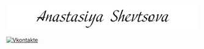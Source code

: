 ![Header](https://github.com/Anastasiyyya/anastasiyyya/blob/main/assets/anastasiyyya.png)



[![Vkontakte](https://img.shields.io/badge/-Vkontakte-090909?style=for-the-badge&logo=Vk&logoColor=2F617C)](https://vk.com/anastasiya__shevtsova)